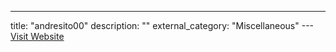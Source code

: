 ---
title: "andresito00"
description: ""
external_category: "Miscellaneous"
---[Visit Website](https://github.com/andresito00)

